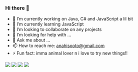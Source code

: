 ### Hi there 👋


- 🔭 I’m currently working on Java, C# and JavaScript a lil bit
- 🌱 I’m currently learning JavaScript
- 👯 I’m looking to collaborate on any projects
- 🤔 I’m looking for help with ...
- 💬 Ask me about ...
- 📫 How to reach me: anahisooto@gmail.com
- ⚡ Fun fact: imma animal lover n i love to try new things!!

<img src="https://img.shields.io/badge/JavaScript-323330?style=for-the-badge&logo=javascript&logoColor=F7DF1E" />
<img src="https://img.shields.io/badge/GitHub-100000?style=for-the-badge&logo=github&logoColor=white" />
<img src="https://img.shields.io/badge/Wordpress-21759B?style=for-the-badge&logo=wordpress&logoColor=white" />

<img src="https://img.shields.io/badge/Visual_Studio_Code-0078D4?style=for-the-badge&logo=visual%20studio%20code&logoColor=white" />
